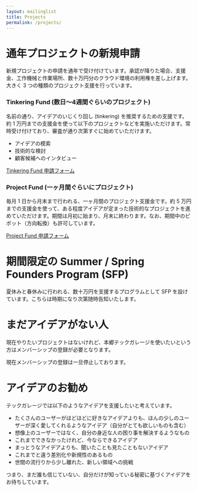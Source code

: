 ```yaml
---
layout: mailinglist
title: Projects
permalink: /projects/
---
```


# 通年プロジェクトの新規申請

新規プロジェクトの申請を通年で受け付けています。承認が降りた場合、支援金、工作機械と作業場所、数十万円分のクラウド環境の利用権を差し上げます。大きく 3 つの種類のプロジェクト支援を行っています。

### Tinkering Fund (数日〜4週間ぐらいのプロジェクト)

名前の通り、アイデアのいじくり回し (tinkering) を推奨するための支援です。約 1 万円までの支援金を使って以下のプロジェクトなどを実施いただけます。常時受け付けており、審査が通り次第すぐに始めていただけます。

- アイデアの模索
- 技術的な検討
- 顧客候補へのインタビュー

[Tinkering Fund 申請フォーム](https://goo.gl/forms/Ko1OBOO40K0IYRu02)

### Project Fund (一ヶ月間ぐらいにプロジェクト)

毎月 1 日から月末まで行われる、一ヶ月間のプロジェクト支援金です。約 5 万円までの支援金を使って、ある程度アイデアが定まった技術的なプロジェクトを進めていただけます。期間は月初に始まり、月末に終わります。なお、期間中のピボット（方向転換）も許可しています。

[Project Fund 申請フォーム](https://goo.gl/forms/GDY1ZduycrfHG4XD3)


# 期間限定の Summer / Spring Founders Program (SFP)

夏休みと春休みに行われる、数十万円を支援するプログラムとして SFP を設けています。こちらは時期になり次第随時告知いたします。

# まだアイデアがない人

現在やりたいプロジェクトはないけれど、本郷テックガレージを使いたいという方はメンバーシップの登録が必要となります。

現在メンバーシップの登録は一旦停止しております。

# アイデアのお勧め

テックガレージでは以下のようなアイデアを支援したいと考えています。

- たくさんのユーザーがほどほどに好きなアイデアよりも、ほんの少しのユーザーが深く愛してくれるようなアイデア（自分がとても欲しいものも含む）
- 想像上のユーザーではなく、自分の身近な人の困り事を解決するようなもの
- これまでできなかったけれど、今ならできるアイデア
- まっとうなアイデアよりも、聞いたことも見たこともないアイデア
- これまでと違う差別化や新規性のあるもの
- 世間の流行りから少し離れた、新しい領域への挑戦

つまり、まだ誰も信じていない、自分だけが知っている秘密に基づくアイデアをお待ちしています。
